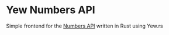 # Yew Numbers API

Simple frontend for the [Numbers API](http://numbersapi.com/) written in Rust using Yew.rs
